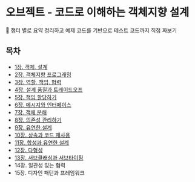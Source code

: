 # 오브젝트 - 코드로 이해하는 객체지향 설계
📌 챕터 별로 요약 정리하고 예제 코드를 기반으로 테스트 코드까지 직접 짜보기

## 목차
- [1장. 객체, 설계](./contents/chapter01.md)
- [2장. 객체지향 프로그래밍](./contents/chapter02.md)
- [3장. 역할, 책임, 협력](./contents/chapter03.md)
- [4장. 설계 품질과 트레이드오프](./contents/chapter04.md)
- [5장. 책임 할당하기](./contents/chapter05.md)
- [6장. 메시지와 인터페이스](./contents/chapter06.md)
- [7장. 객체 분해](./contents/chapter07.md)
- [8장. 의존성 관리하기](./contents/chapter08.md)
- [9장. 유연한 설계](./contents/chapter09.md)
- [10장. 상속과 코드 재사용](./contents/chapter10.md)
- [11장. 합성과 유연한 설계](./contents/chapter11.md)
- [12장. 다형성](./contents/chapter12.md)
- [13장. 서브클래싱과 서브타이핑](./contents/chapter13.md)
- 14장. 일관성 있는 협력
- 15장. 디자인 패턴과 프레임워크
